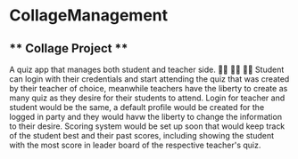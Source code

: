 # CollageManagement
## ** Collage Project **
A quiz app that manages both student and teacher side. 🧑‍🎓 👨‍🏫 👩‍🏫
Student can login with their credentials and start attending the quiz that was created by their teacher of choice, meanwhile teachers have the liberty to create as many quiz as they desire for their students to attend.
Login for teacher and student would be the same, a default profile would be created for the logged in party and they would havw the liberty to change the information to their desire.
Scoring system would be set up soon that would keep track of the student best and their past scores, including showing the student with the most score in leader board of the respective teacher's quiz.
